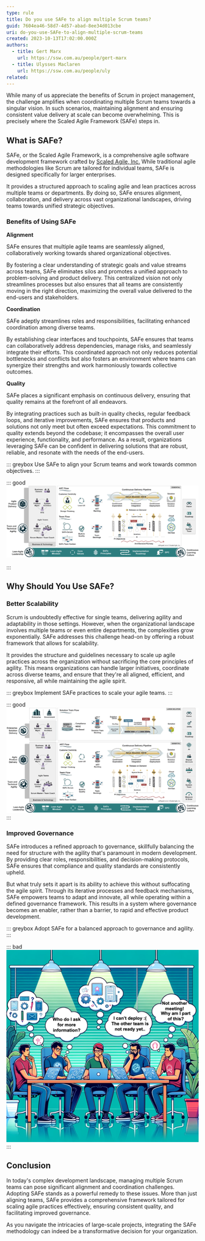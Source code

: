 ```yaml
---
type: rule
title: Do you use SAFe to align multiple Scrum teams?
guid: 7604ea46-58d7-4d57-abad-8ee34d013cbe
uri: do-you-use-SAFe-to-align-multiple-scrum-teams
created: 2023-10-13T17:02:00.000Z
authors:
  - title: Gert Marx
    url: https://ssw.com.au/people/gert-marx
  - title: Ulysses Maclaren
    url: https://ssw.com.au/people/uly 
related: 
---
```

While many of us appreciate the benefits of Scrum in project management, the challenge amplifies when coordinating multiple Scrum teams towards a singular vision. In such scenarios, maintaining alignment and ensuring consistent value delivery at scale can become overwhelming. This is precisely where the Scaled Agile Framework (SAFe) steps in.

<!--endintro-->

## What is SAFe?

SAFe, or the Scaled Agile Framework, is a comprehensive agile software development framework crafted by [Scaled Agile, Inc.](https://scaledagile.com/) While traditional agile methodologies like Scrum are tailored for individual teams, SAFe is designed specifically for larger enterprises. 

It provides a structured approach to scaling agile and lean practices across multiple teams or departments. By doing so, SAFe ensures alignment, collaboration, and delivery across vast organizational landscapes, driving teams towards unified strategic objectives.

### Benefits of Using SAFe

**Alignment** 

SAFe ensures that multiple agile teams are seamlessly aligned, collaboratively working towards shared organizational objectives. 

By fostering a clear understanding of strategic goals and value streams across teams, SAFe eliminates silos and promotes a unified approach to problem-solving and product delivery. This centralized vision not only streamlines processes but also ensures that all teams are consistently moving in the right direction, maximizing the overall value delivered to the end-users and stakeholders.

**Coordination**

SAFe adeptly streamlines roles and responsibilities, facilitating enhanced coordination among diverse teams. 

By establishing clear interfaces and touchpoints, SAFe ensures that teams can collaboratively address dependencies, manage risks, and seamlessly integrate their efforts. This coordinated approach not only reduces potential bottlenecks and conflicts but also fosters an environment where teams can synergize their strengths and work harmoniously towards collective outcomes.

**Quality**

SAFe places a significant emphasis on continuous delivery, ensuring that quality remains at the forefront of all endeavors. 

By integrating practices such as built-in quality checks, regular feedback loops, and iterative improvements, SAFe ensures that products and solutions not only meet but often exceed expectations. This commitment to quality extends beyond the codebase; it encompasses the overall user experience, functionality, and performance. As a result, organizations leveraging SAFe can be confident in delivering solutions that are robust, reliable, and resonate with the needs of the end-users.

::: greybox
Use SAFe to align your Scrum teams and work towards common objectives.
:::

::: good
![Figure: Good Example - Using SAFe to align multiple Scrum teams ensures everyone is working towards the same goals, improving efficiency and output.](/rules/do-you-use-SAFe-to-align-multiple-scrum-teams/Essential.png)

:::

## Why Should You Use SAFe?

### Better Scalability

Scrum is undoubtedly effective for single teams, delivering agility and adaptability in those settings. However, when the organizational landscape involves multiple teams or even entire departments, the complexities grow exponentially. SAFe addresses this challenge head-on by offering a robust framework that allows for scalability. 

It provides the structure and guidelines necessary to scale up agile practices across the organization without sacrificing the core principles of agility. This means organizations can handle larger initiatives, coordinate across diverse teams, and ensure that they're all aligned, efficient, and responsive, all while maintaining the agile spirit.

::: greybox
Implement SAFe practices to scale your agile teams.
:::

::: good
![Figure: Good Example - SAFe allows for better scalability while maintaining agile principles, making it ideal for large projects.](/rules/do-you-use-SAFe-to-align-multiple-scrum-teams/Large_solution.png)
:::

### Improved Governance

SAFe introduces a refined approach to governance, skillfully balancing the need for structure with the agility that's paramount in modern development. By providing clear roles, responsibilities, and decision-making protocols, SAFe ensures that compliance and quality standards are consistently upheld. 

But what truly sets it apart is its ability to achieve this without suffocating the agile spirit. Through its iterative processes and feedback mechanisms, SAFe empowers teams to adapt and innovate, all while operating within a defined governance framework. This results in a system where governance becomes an enabler, rather than a barrier, to rapid and effective product development.

::: greybox
Adopt SAFe for a balanced approach to governance and agility.
:::

::: bad
![Figure: Bad Example - Ignoring SAFe can lead to poor governance and lack of alignment among teams.](/rules/do-you-use-SAFe-to-align-multiple-scrum-teams/BadExample_Governance.png)
:::

## Conclusion

In today's complex development landscape, managing multiple Scrum teams can pose significant alignment and coordination challenges. Adopting SAFe stands as a powerful remedy to these issues. More than just aligning teams, SAFe provides a comprehensive framework tailored for scaling agile practices effectively, ensuring consistent quality, and facilitating improved governance. 

As you navigate the intricacies of large-scale projects, integrating the SAFe methodology can indeed be a transformative decision for your organization.


<!--endintro-->

